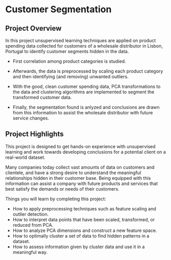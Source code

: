 # Customer Segmentation

## Project Overview
In this project unsupervised learning techniques are applied on product spending data collected for customers of a wholesale distributor in Lisbon, Portugal to identify customer segments hidden in the data.

* First correlation among product categories is studied. 

* Afterwards, the data is preprocessed by scaling each product category and then identifying (and removing) unwanted outliers. 

* With the good, clean customer spending data, PCA transformations to the data and clustering algorithms are implemented to segment the transformed customer data. 

* Finally, the segmentation found is anlyzed and conclusions are drawn from this information to assist the wholesale distributor with future service changes.

## Project Highlights

This project is designed to get hands-on experience with unsupervised learning and work towards developing conclusions for a potential client on a real-world dataset. 

Many companies today collect vast amounts of data on customers and clientele, and have a strong desire to understand the meaningful relationships hidden in their customer base. Being equipped with this information can assist a company with future products and services that best satisfy the demands or needs of their customers.

Things you will learn by completing this project:

* How to apply preprocessing techniques such as feature scaling and outlier detection.
* How to interpret data points that have been scaled, transformed, or reduced from PCA.
* How to analyze PCA dimensions and construct a new feature space.
* How to optimally cluster a set of data to find hidden patterns in a dataset.
* How to assess information given by cluster data and use it in a meaningful way.
